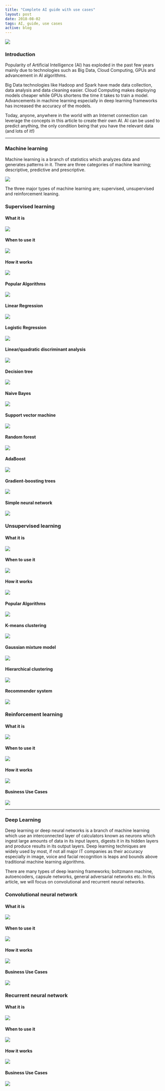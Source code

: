 ```yaml
---
title: "Complete AI guide with use cases"
layout: post
date: 2018-08-02
tags: AI, guide, use cases
active: blog
---
```


![](https://cdn-images-1.medium.com/max/800/1*VfcfntqDyGlaoTn9MlabEA.gif)

### Introduction

Popularity of Artificial Intelligence (AI) has exploded in the past few years
mainly due to technologies such as Big Data, Cloud Computing, GPUs and
advancement in AI algorithms.

Big Data technologies like Hadoop and Spark have made data collection, data
analysis and data cleaning easier. Cloud Computing makes deploying models
cheaper while GPUs shortens the time it takes to train a model. Advancements
in machine learning especially in deep learning frameworks has increased the
accuracy of the models.

Today, anyone, anywhere in the world with an Internet connection can leverage
the concepts in this article to create their own AI. AI can be used to predict
anything, the only condition being that you have the relevant data (and lots of
it!)

*****

### Machine learning

Machine learning is a branch of statistics which analyzes data and generates
patterns in it. There are three categories of machine learning; descriptive,
predictive and prescriptive.

![](https://cdn-images-1.medium.com/max/800/1*GTvJtfzB0b1FMzaMT9WkrA.png)

The three major types of machine learning are; supervised, unsupervised and
reinforcement leaning.

### Supervised learning

#### What it is

![](https://cdn-images-1.medium.com/max/800/1*AWl2BS5a63wAtyAGqwbnMA.png)

#### When to use it

![](https://cdn-images-1.medium.com/max/800/1*zUWytza5g9qqwWkDNxning.png)

#### How it works

![](https://cdn-images-1.medium.com/max/800/1*kiUMiEOuH9W3gwsQq55Fvg.png)

#### Popular Algorithms

![](https://cdn-images-1.medium.com/max/800/1*QuZNvBrH4ThWtI9AUgMc6A.png)

#### Linear Regression

![](https://cdn-images-1.medium.com/max/800/1*coglezeUYgJ21nNfTP6kKw.png)

#### Logistic Regression

![](https://cdn-images-1.medium.com/max/800/1*r74ef9NXeI0DB0O40f096Q.png)

#### Linear/quadratic discriminant analysis

![](https://cdn-images-1.medium.com/max/800/1*JOJ5SeHZTVYO-7gK_7tiqQ.png)

#### Decision tree

![](https://cdn-images-1.medium.com/max/800/1*l0qMqQuBdR5Ry-d6l9c5UQ.png)

#### Naive Bayes

![](https://cdn-images-1.medium.com/max/800/1*JGkjgQ0I_gbyiSki5vQRIw.png)

#### Support vector machine

![](https://cdn-images-1.medium.com/max/800/1*77W98BlZaFeKaOsda8p7Qw.png)

#### Random forest

![](https://cdn-images-1.medium.com/max/800/1*Kq7siUYoGUQVVqcAK4CeYQ.png)

#### AdaBoost

![](https://cdn-images-1.medium.com/max/800/1*6lOcx-9uJ_TmThfbabR1gA.png)

#### Gradient-boosting trees

![](https://cdn-images-1.medium.com/max/800/1*L5e3iA0lRij9SMmiBIL3vQ.png)

#### Simple neural network

![](https://cdn-images-1.medium.com/max/800/1*73nN_f5KbxP7zLY7tc-Txg.png)

### Unsupervised learning

#### What it is

![](https://cdn-images-1.medium.com/max/800/1*_bXNxfJUpwqwa5hFUaQ5qg.png)

#### When to use it

![](https://cdn-images-1.medium.com/max/800/1*NywTWlC6DR_CNJNmJTxIjg.png)

#### How it works

![](https://cdn-images-1.medium.com/max/800/1*7gEKQJ2KjvlS5tiR39Yrqg.png)

#### Popular Algorithms

![](https://cdn-images-1.medium.com/max/800/1*w1VLnd2ech4bNNzQYpywvA.png)

#### K-means clustering

![](https://cdn-images-1.medium.com/max/800/1*FF4tPsdi54HFQ4H7YKIS8Q.png)

#### Gaussian mixture model

![](https://cdn-images-1.medium.com/max/800/1*UDGJfSJDhQrC91DZ9ia79w.png)

#### Hierarchical clustering

![](https://cdn-images-1.medium.com/max/800/1*N_ImzmX_ksmpXLW17xSkgA.png)

#### Recommender system

![](https://cdn-images-1.medium.com/max/800/1*Go7xVljZ3OJ0O5-nLXRFzg.png)

### Reinforcement learning

#### What it is

![](https://cdn-images-1.medium.com/max/800/1*Ljem5h7_J1ubELL_zBGQvQ.png)

#### When to use it

![](https://cdn-images-1.medium.com/max/800/1*rsfx1gGYt0iIukhgKPCBwg.png)

#### How it works

![](https://cdn-images-1.medium.com/max/800/1*wzSi8d8moZwRZcMx_76lbA.png)

#### Business Use Cases

![](https://cdn-images-1.medium.com/max/800/1*tKsvej9wj7ub1ZM6ETMlVA.png)

*****

### Deep Learning

Deep learning or deep neural networks is a branch of machine learning which use
an interconnected layer of calculators known as neurons which ingest large
amounts of data in its input layers, digests it in its hidden layers and produce
results in its output layers. Deep learning techniques are widely used by most,
if not all major IT companies as their accuracy especially in image, voice and
facial recognition is leaps and bounds above traditional machine learning
algorithms.

There are many types of deep learning frameworks; boltzmann machine,
autoencoders, capsule networks, general adversarial networks etc. In this
article, we will focus on convolutional and recurrent neural networks.

### Convolutional neural network

#### What it is

![](https://cdn-images-1.medium.com/max/800/1*saYzLqVgiULVG20b7eXTZw.png)

#### When to use it

![](https://cdn-images-1.medium.com/max/800/1*Z33LCWerrJJvzwMFQ8pfjQ.png)

#### How it works

![](https://cdn-images-1.medium.com/max/800/1*9Ey6AkoMo62xXmH1q6PDtA.png)

#### Business Use Cases

![](https://cdn-images-1.medium.com/max/800/1*O63w2KNfNZ91JhQr0UuKgA.png)

### Recurrent neural network

#### What it is

![](https://cdn-images-1.medium.com/max/800/1*kcNvADzs3AaLfuUInT13xA.png)

#### When to use it

![](https://cdn-images-1.medium.com/max/800/1*PcOwVpV9uT8kUQUDf22OUw.png)

#### How it works

![](https://cdn-images-1.medium.com/max/800/1*RmOdqGpU3ezLGe-BxxCmoQ.png)

#### Business Use Cases

![](https://cdn-images-1.medium.com/max/800/1*J1NljY59UyuuGCeZxmTdYg.png)




